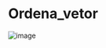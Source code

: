 # Ordena_vetor
![image](https://github.com/user-attachments/assets/47a5d1e8-89a5-445b-8832-75be5612421c)
